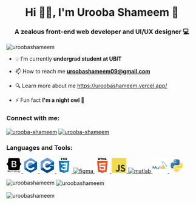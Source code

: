 <h1 align="center">Hi 🙋‍♀️, I'm Urooba Shameem 🌺</h1>
<h3 align="center">A zealous front-end web developer and UI/UX designer 💻</h3>

<p align="left"> <img src="https://komarev.com/ghpvc/?username=uroobashameem&label=Profile%20views&color=0e75b6&style=flat" alt="uroobashameem" /> </p>

- 💡 I’m currently **undergrad student at UBIT**

- 📫 How to reach me **uroobashameem09@gmail.com**
- 🔍 Learn more about me https://uroobashameem.vercel.app/

- ⚡ Fun fact **I'm a night owl 🦉**

<h3 align="left">Connect with me:</h3>
<p align="left">
<a href="https://linkedin.com/in/urooba-shameem" target="blank"><img align="center" src="https://raw.githubusercontent.com/rahuldkjain/github-profile-readme-generator/master/src/images/icons/Social/linked-in-alt.svg" alt="urooba-shameem" height="30" width="40" /></a>
<a href="https://www.behance.net/uroobashameem" target="blank"><img align="center" src="https://github.com/rahuldkjain/github-profile-readme-generator/blob/master/src/images/icons/Social/behance.svg" alt="urooba-shameem" height="30" width="40" /></a>
</p>

<h3 align="left">Languages and Tools:</h3>
<p align="left"> <a href="https://getbootstrap.com" target="_blank" rel="noreferrer"> <img src="https://raw.githubusercontent.com/devicons/devicon/master/icons/bootstrap/bootstrap-plain-wordmark.svg" alt="bootstrap" width="40" height="40"/> </a> <a href="https://www.cprogramming.com/" target="_blank" rel="noreferrer"> <img src="https://raw.githubusercontent.com/devicons/devicon/master/icons/c/c-original.svg" alt="c" width="40" height="40"/> </a> <a href="https://www.w3schools.com/cpp/" target="_blank" rel="noreferrer"> <img src="https://raw.githubusercontent.com/devicons/devicon/master/icons/cplusplus/cplusplus-original.svg" alt="cplusplus" width="40" height="40"/> </a> <a href="https://www.w3schools.com/css/" target="_blank" rel="noreferrer"> <img src="https://raw.githubusercontent.com/devicons/devicon/master/icons/css3/css3-original-wordmark.svg" alt="css3" width="40" height="40"/> </a> <a href="https://www.figma.com/" target="_blank" rel="noreferrer"> <img src="https://www.vectorlogo.zone/logos/figma/figma-icon.svg" alt="figma" width="40" height="40"/> </a> <a href="https://www.w3.org/html/" target="_blank" rel="noreferrer"> <img src="https://raw.githubusercontent.com/devicons/devicon/master/icons/html5/html5-original-wordmark.svg" alt="html5" width="40" height="40"/> </a> <a href="https://developer.mozilla.org/en-US/docs/Web/JavaScript" target="_blank" rel="noreferrer"> <img src="https://raw.githubusercontent.com/devicons/devicon/master/icons/javascript/javascript-original.svg" alt="javascript" width="40" height="40"/> </a> <a href="https://www.mathworks.com/" target="_blank" rel="noreferrer"> <img src="https://upload.wikimedia.org/wikipedia/commons/2/21/Matlab_Logo.png" alt="matlab" width="40" height="40"/> </a> <a href="https://www.mysql.com/" target="_blank" rel="noreferrer"> <img src="https://raw.githubusercontent.com/devicons/devicon/master/icons/mysql/mysql-original-wordmark.svg" alt="mysql" width="40" height="40"/> </a> <a href="https://www.python.org" target="_blank" rel="noreferrer"> <img src="https://raw.githubusercontent.com/devicons/devicon/master/icons/python/python-original.svg" alt="python" width="40" height="40"/> </a> </p>

<p><img align="left" src="https://github-readme-stats.vercel.app/api/top-langs?username=uroobashameem&show_icons=true&locale=en&layout=compact" alt="uroobashameem" /></p>

<p>&nbsp;<img align="center" src="https://github-readme-stats.vercel.app/api?username=uroobashameem&show_icons=true&locale=en" alt="uroobashameem" /></p>

<p><img align="center" src="https://github-readme-streak-stats.herokuapp.com/?user=uroobashameem&" alt="uroobashameem" /></p>
